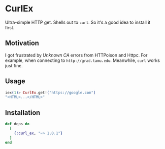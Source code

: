 # CurlEx

Ultra-simple HTTP get. Shells out to `curl`. So it's a good idea
to install it first.


## Motivation

I got frustrated by _Unknown CA_ errors from HTTPoison and Httpc. For example,
when connecting to `http://grad.tamu.edu`. Meanwhile, `curl` works just fine.


## Usage

```elixir
iex(1)> CurlEx.get!("https://google.com")
"<HTML>...</HTML>"
```


## Installation


```elixir
def deps do
  [
    {:curl_ex, "~> 1.0.1"}
  ]
end
```
